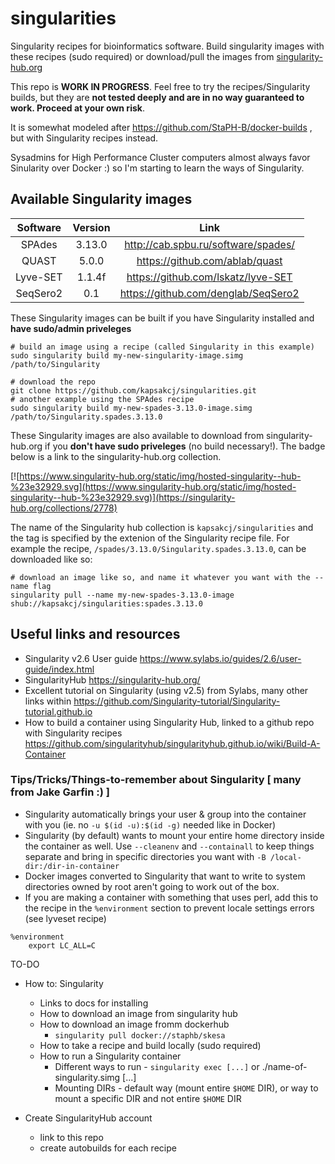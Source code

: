 # singularities
Singularity recipes for bioinformatics software. Build singularity images with these recipes (sudo required) or download/pull the images from [singularity-hub.org](https://singularity-hub.org/collections/2778)

This repo is __WORK IN PROGRESS__. Feel free to try the recipes/Singularity builds, but they are __not tested deeply and are in no way guaranteed to work. Proceed at your own risk__. 

It is somewhat modeled after https://github.com/StaPH-B/docker-builds , but with Singularity recipes instead.

Sysadmins for High Performance Cluster computers almost always favor Sinularity over Docker :) so I'm starting to learn the ways of Singularity.

## Available Singularity images
| Software | Version | Link |
| :--------: | :-------: | :--------: |
| SPAdes | 3.13.0 | http://cab.spbu.ru/software/spades/ |
| QUAST | 5.0.0 | https://github.com/ablab/quast |
| Lyve-SET | 1.1.4f | https://github.com/lskatz/lyve-SET |
| SeqSero2 | 0.1 | https://github.com/denglab/SeqSero2 |

These Singularity images can be built if you have Singularity installed and **have sudo/admin priveleges**
```
# build an image using a recipe (called Singularity in this example)
sudo singularity build my-new-singularity-image.simg /path/to/Singularity

# download the repo
git clone https://github.com/kapsakcj/singularities.git
# another example using the SPAdes recipe
sudo singularity build my-new-spades-3.13.0-image.simg /path/to/Singularity.spades.3.13.0
```

These Singularity images are also available to download from singularity-hub.org if you **don't have sudo priveleges** (no build necessary!). The badge below is a link to the singularity-hub.org collection.

[![https://www.singularity-hub.org/static/img/hosted-singularity--hub-%23e32929.svg](https://www.singularity-hub.org/static/img/hosted-singularity--hub-%23e32929.svg)](https://singularity-hub.org/collections/2778)

The name of the Singularity hub collection is `kapsakcj/singularities` and the tag is specified by the extenion of the Singularity recipe file. For example the recipe, `/spades/3.13.0/Singularity.spades.3.13.0`, can be downloaded like so:
```
# download an image like so, and name it whatever you want with the --name flag
singularity pull --name my-new-spades-3.13.0-image shub://kapsakcj/singularities:spades.3.13.0
```

## Useful links and resources
- Singularity v2.6 User guide https://www.sylabs.io/guides/2.6/user-guide/index.html
- SingularityHub https://singularity-hub.org/
- Excellent tutorial on Singularity (using v2.5) from Sylabs, many other links within https://github.com/Singularity-tutorial/Singularity-tutorial.github.io
- How to build a container using Singularity Hub, linked to a github repo with Singularity recipes https://github.com/singularityhub/singularityhub.github.io/wiki/Build-A-Container

### Tips/Tricks/Things-to-remember about Singularity [ many from Jake Garfin :) ]
- Singularity automatically brings your user & group into the container with you (ie. no `-u $(id -u):$(id -g)` needed like in Docker)
- Singularity (by default) wants to mount your entire home directory inside the container as well. Use `--cleanenv` and `--containall` to keep things separate and bring in specific directories you want with `-B /local-dir:/dir-in-container`
- Docker images converted to Singularity that want to write to system directories owned by root aren't going to work out of the box.
- If you are making a container with something that uses perl, add this to the recipe in the `%environment` section to prevent locale settings errors (see lyveset recipe)
```
%environment
    export LC_ALL=C
```


TO-DO
- How to: Singularity
  - Links to docs for installing
  - How to download an image from singularity hub
  - How to download an image fromm dockerhub
    - `singularity pull docker://staphb/skesa`
  - How to take a recipe and build locally (sudo required)
  - How to run a Singularity container
    - Different ways to run - `singularity exec [...]` or ./name-of-singularity.simg [...]
    - Mounting DIRs - default way (mount entire `$HOME` DIR), or way to mount a specific DIR and not entire `$HOME` DIR
  
- Create SingularityHub account
  - link to this repo
  - create autobuilds for each recipe
